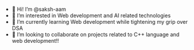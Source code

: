 - 👋 Hi! I’m @saksh-aam
- 👀 I’m interested in Web development and AI related technologies
- 🌱 I’m currently learning Web development while tightening my grip over DSA
- 💞️ I’m looking to collaborate on projects related to C++ language and web development!!

<!---
saksh-aam/saksh-aam is a ✨ special ✨ repository because its `README.md` (this file) appears on your GitHub profile.
You can click the Preview link to take a look at your changes.
--->
